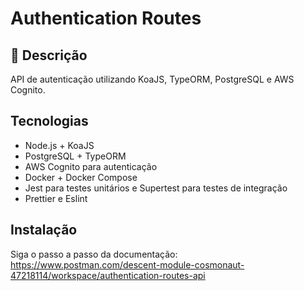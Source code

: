 # Authentication Routes

## 📌 Descrição

API de autenticação utilizando KoaJS, TypeORM, PostgreSQL e AWS Cognito.

## Tecnologias

- Node.js + KoaJS
- PostgreSQL + TypeORM
- AWS Cognito para autenticação
- Docker + Docker Compose
- Jest para testes unitários e Supertest para testes de integração
- Prettier e Eslint

## Instalação

Siga o passo a passo da documentação:
   https://www.postman.com/descent-module-cosmonaut-47218114/workspace/authentication-routes-api

